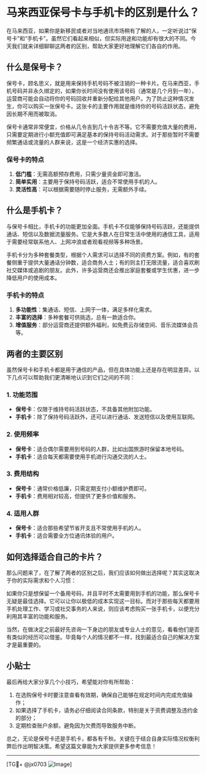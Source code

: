 # 马来西亚保号卡与手机卡的区别是什么？

在马来西亚，如果你是新移民或者对当地通讯市场稍有了解的人，一定听说过“保号卡”和“手机卡”。虽然它们看起来相似，但实际用途和功能却有很大的不同。今天我们就来详细聊聊这两者的区别，帮助大家更好地理解它们各自的作用。

## 什么是保号卡？

保号卡，顾名思义，就是用来保持手机号码不被注销的一种卡片。在马来西亚，手机号码并非永久绑定的，如果你长时间没有使用该号码（通常是几个月到一年），运营商可能会自动将你的号码回收并重新分配给其他用户。为了防止这种情况发生，你可以购买一张保号卡。这张卡的主要作用就是维持你的号码活跃状态，避免因长期不用而被取消。

保号卡通常非常便宜，价格从几令吉到几十令吉不等。它不需要充值大量的费用，只需要定期进行小额充值即可满足基本的保持号码活动需求。对于那些暂时不需要频繁通话或流量的人群来说，这是一个经济实惠的选择。

### 保号卡的特点

1. **低门槛**：无需高额预存费用，只需少量资金即可激活。
2. **简单实用**：主要用于保持号码活跃，适合不常使用手机的人。
3. **灵活性高**：可以根据需要随时停止服务，无需额外手续。

## 什么是手机卡？

与保号卡相比，手机卡的功能更加全面。手机卡不仅能够保持号码活跃，还能提供通话、短信以及数据流量服务。它是大多数人在日常生活中使用的通信工具，适用于需要经常联系他人、上网冲浪或者观看视频等多种场景。

手机卡分为多种套餐类型，根据个人需求可以选择不同的资费方案。例如，有的套餐侧重于提供大量通话分钟数，适合商务人士；有的则主打无限流量，适合喜欢刷社交媒体或追剧的朋友。此外，许多运营商还会推出家庭套餐或学生优惠，进一步降低用户的使用成本。

### 手机卡的特点

1. **多功能性**：集通话、短信、上网于一体，满足多样化需求。
2. **丰富的选择**：多种套餐可供挑选，总有一款适合你。
3. **增值服务**：部分运营商还提供额外福利，如免费云存储空间、音乐流媒体会员等。

## 两者的主要区别

虽然保号卡和手机卡都是用于通信的产品，但在具体功能上还是存在明显差异。以下几点可以帮助我们更清晰地认识到它们之间的不同：

### 1. 功能范围

- **保号卡**：仅限于维持号码活跃状态，不具备其他附加功能。
- **手机卡**：除了保持号码活跃外，还可以进行通话、发送短信以及使用互联网。

### 2. 使用频率

- **保号卡**：适合偶尔需要用到号码的人群，比如出国旅游时保留本地号码。
- **手机卡**：适合每天都需要使用手机进行沟通交流的人士。

### 3. 费用结构

- **保号卡**：通常价格低廉，只需定期支付小额维护费即可。
- **手机卡**：费用相对较高，但提供了更多价值和服务。

### 4. 适用人群

- **保号卡**：适合那些希望节省开支且不常使用手机的人。
- **手机卡**：适合需要全方位通讯体验的用户。

## 如何选择适合自己的卡片？

那么问题来了，在了解了两者的区别之后，我们应该如何做出选择呢？其实这取决于你的实际需求和个人习惯：

如果你只是想保留一个备用号码，并且平时不太需要用到手机的功能，那么保号卡无疑是最佳选择。它可以让你以极低的成本实现这一目标。而对于那些每天都要用手机处理工作、学习或社交事务的人来说，则应该考虑购买一张手机卡，以便充分利用其丰富的功能和服务。

当然，在做决定之前最好先咨询一下身边的朋友或专业人士的意见，看看他们是否有类似的经历可以借鉴。毕竟每个人的情况都不一样，找到最适合自己的解决方案才是最重要的。

## 小贴士

最后再给大家分享几个小技巧，希望能对你有所帮助：

1. 在选购保号卡时要注意查看有效期，确保自己能够在规定时间内完成充值操作；
2. 如果选择了手机卡，请务必仔细阅读合同条款，特别是关于资费调整及违约金的部分；
3. 定期检查账户余额，避免因为欠费而导致服务中断。

总之，无论是保号卡还是手机卡，都各有千秋。关键在于结合自身实际情况权衡利弊后作出明智决策。希望这篇文章能为大家提供更多参考信息！

---

[TG💪+ @jx0703 ![Image](https://github.com/user-attachments/assets/dbca1d08-cadb-493c-b0ec-ad6f7a83f270)]